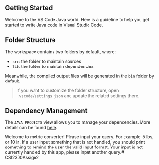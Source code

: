 ## Getting Started

Welcome to the VS Code Java world. Here is a guideline to help you get started to write Java code in Visual Studio Code.

## Folder Structure

The workspace contains two folders by default, where:

- `src`: the folder to maintain sources
- `lib`: the folder to maintain dependencies

Meanwhile, the compiled output files will be generated in the `bin` folder by default.

> If you want to customize the folder structure, open `.vscode/settings.json` and update the related settings there.

## Dependency Management

The `JAVA PROJECTS` view allows you to manage your dependencies. More details can be found [here](https://github.com/microsoft/vscode-java-dependency#manage-dependencies).



Welcome to metric converter! 
Please input your query. For example, 5 lbs, or 10 in.
If a user input something that is not handled, you should print something to remind the user the valid input format.
Your input is not currently handled by this app, please input another query.# CSI2300Assign2
